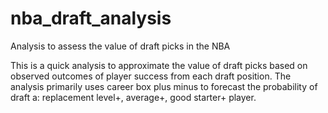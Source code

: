 # nba_draft_analysis
Analysis to assess the value of draft picks in the NBA

This is a quick analysis to approximate the value of draft picks based on observed outcomes of player success from each draft position. The analysis primarily uses career box plus minus to forecast the probability of draft a: replacement level+, average+, good starter+ player.

